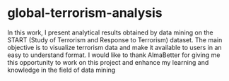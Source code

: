 # global-terrorism-analysis
In this work, I present analytical results obtained by data mining on the START
(Study of Terrorism and Response to Terrorism) dataset. The main objective is to visualize
terrorism data and make it available to users in an easy to understand format.
I would like to thank AlmaBetter for giving me this opportunity to work on this
project and enhance my learning and knowledge in the field of data mining
